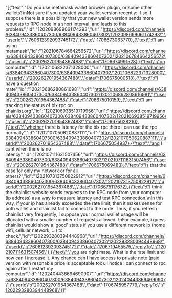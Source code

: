 "[{\"text\":\"Do you use metamask wallet browser plugin, or some other wallets?\\nNot sure if you updated your wallet version recently: if so, I suppose there is a possibility that your new wallet version sends more requests to RPC node in a short interval, and leads to this problem.\",\"id\":\"1202098699061174293\",\"url\":\"https://discord.com/channels/638409433860407300/638409433860407302/1202098699061174293\",\"userId\":\"760612392093745172\",\"date\":1706673063770},{\"text\":\"I am using metamask\",\"id\":\"1202106784664256572\",\"url\":\"https://discord.com/channels/638409433860407300/638409433860407302/1202106784664256572\",\"userId\":\"200262701954367488\",\"date\":1706674991528},{\"text\":\"on computer\",\"id\":\"1202106822371328000\",\"url\":\"https://discord.com/channels/638409433860407300/638409433860407302/1202106822371328000\",\"userId\":\"200262701954367488\",\"date\":1706675000518},{\"text\":\"I have a question mate\",\"id\":\"1202106862808616981\",\"url\":\"https://discord.com/channels/638409433860407300/638409433860407302/1202106862808616981\",\"userId\":\"200262701954367488\",\"date\":1706675010159},{\"text\":\"I am tracking the status of blx rpc on chainlist.org\",\"id\":\"1202106938519719956\",\"url\":\"https://discord.com/channels/638409433860407300/638409433860407302/1202106938519719956\",\"userId\":\"200262701954367488\",\"date\":1706675028210},{\"text\":\"whether there is latency for the blx rpc there I can use the rpc normally\",\"id\":\"1202107050620887111\",\"url\":\"https://discord.com/channels/638409433860407300/638409433860407302/1202107050620887111\",\"userId\":\"200262701954367488\",\"date\":1706675054937},{\"text\":\"and I cant when there is no latency\",\"id\":\"1202107111631507456\",\"url\":\"https://discord.com/channels/638409433860407300/638409433860407302/1202107111631507456\",\"userId\":\"200262701954367488\",\"date\":1706675069483},{\"text\":\"is that the case for only my network or for all others?\",\"id\":\"1202107313750822912\",\"url\":\"https://discord.com/channels/638409433860407300/638409433860407302/1202107313750822912\",\"userId\":\"200262701954367488\",\"date\":1706675117672},{\"text\":\"I think the chainlist website sends requests to the RPC node from your computer (ip address) as a way to measure latency and test RPC connection.\\nIn this way, if your ip has already exceeded the rate limit, then it makes sense for both wallet and chainlist fail to connect to the node. Thus, if you refresh chainlist very frequently, I suppose your normal wallet usage will be allocated with a smaller number of requests allowed. \\nFor example, i guess chainlist would show a 'good' status if you use a different network ip (home wifi, cellular network, ...) to check.\",\"id\":\"1202293280394448968\",\"url\":\"https://discord.com/channels/638409433860407300/638409433860407302/1202293280394448968\",\"userId\":\"760612392093745172\",\"date\":1706719455575,\"replyTo\":\"1202107111631507456\"},{\"text\":\"you are right mate. What is the rate limit and how can I increase it. Any chance can I have access to private note (paid version with resonable price is acceptable too). I notice I can connect to rpc again after I restart my computer\",\"id\":\"1202404438694690907\",\"url\":\"https://discord.com/channels/638409433860407300/638409433860407302/1202404438694690907\",\"userId\":\"200262701954367488\",\"date\":1706745957779,\"replyTo\":\"1202293280394448968\"}]"